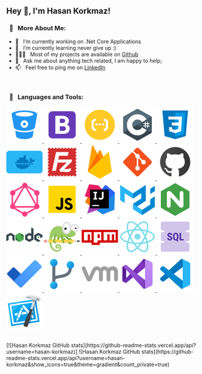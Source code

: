 ## Hey 👋, I'm Hasan Korkmaz!

### &nbsp; 🧐 &nbsp; More About Me:

- 🔭 &nbsp; I’m currently working on .Net Core Applications
- 🌱 &nbsp; I’m currently learning never give up :)
- 👨🏻‍💻 &nbsp; Most of my projects are available on [Github](https://github.com/hasan-korkmaz?tab=repositories)
- 💬 &nbsp; Ask me about anything tech related, I am happy to help;
- 📫 &nbsp; Feel free to ping me on [LinkedIn](https://www.linkedin.com/in/hasan-korkmaz-6221781a2/)

<br>

### &nbsp; 🔨 &nbsp; Languages and Tools:

<a href="" target="_blank"> <img src="https://raw.githubusercontent.com/mevluttuna/mevluttuna/main/icons/bitbucket.png" alt="bitbucket" height="96px"/> </a>
<a href="" target="_blank"> <img src="https://raw.githubusercontent.com/mevluttuna/mevluttuna/main/icons/bootstrap.png" alt="bootstrap" height="96px"/> </a>
<a href="" target="_blank"> <img src="https://raw.githubusercontent.com/mevluttuna/mevluttuna/main/icons/cloud-functions.png" alt="cloud-functions" height="96px"/> </a>
<a href="" target="_blank"> <img src="https://raw.githubusercontent.com/mevluttuna/mevluttuna/main/icons/csharp.png" alt="csharp" height="96px"/> </a>
<a href="" target="_blank"> <img src="https://raw.githubusercontent.com/mevluttuna/mevluttuna/main/icons/css3.png" alt="css3" height="96px"/> </a>
<a href="" target="_blank"> <img src="https://raw.githubusercontent.com/mevluttuna/mevluttuna/main/icons/docket.png" alt="docker" height="96px"/> </a>
<a href="" target="_blank"> <img src="https://raw.githubusercontent.com/mevluttuna/mevluttuna/main/icons/filezilla.png" alt="filezilla" height="96px"/> </a>
<a href="" target="_blank"> <img src="https://raw.githubusercontent.com/mevluttuna/mevluttuna/main/icons/firebase.png" alt="firebase" height="96px"/> </a>
<a href="" target="_blank"> <img src="https://raw.githubusercontent.com/mevluttuna/mevluttuna/main/icons/git.png" alt="git" height="96px"/> </a>
<a href="" target="_blank"> <img src="https://raw.githubusercontent.com/mevluttuna/mevluttuna/main/icons/github.png" alt="github" height="96px"/> </a>
<a href="" target="_blank"> <img src="https://raw.githubusercontent.com/mevluttuna/mevluttuna/main/icons/graphql.png" alt="graphql" height="96px"/> </a>
<a href="" target="_blank"> <img src="https://raw.githubusercontent.com/mevluttuna/mevluttuna/main/icons/javascript.png" alt="javascript" height="96px"/> </a>
<a href="" target="_blank"> <img src="https://raw.githubusercontent.com/mevluttuna/mevluttuna/main/icons/jetbrains.png" alt="jetbrains" height="96px"/> </a>
<a href="" target="_blank"> <img src="https://raw.githubusercontent.com/mevluttuna/mevluttuna/main/icons/material.png" alt="material" height="96px"/> </a>
<a href="" target="_blank"> <img src="https://raw.githubusercontent.com/mevluttuna/mevluttuna/main/icons/ngnix.png" alt="ngnix" height="96px"/> </a>
<a href="" target="_blank"> <img src="https://raw.githubusercontent.com/mevluttuna/mevluttuna/main/icons/node.png" alt="node" height="96px"/> </a>
<a href="" target="_blank"> <img src="https://raw.githubusercontent.com/mevluttuna/mevluttuna/main/icons/notepad++.png" alt="notepad" height="96px"/> </a>
<a href="" target="_blank"> <img src="https://raw.githubusercontent.com/mevluttuna/mevluttuna/main/icons/npm.png" alt="npm" height="96px"/> </a>
<a href="" target="_blank"> <img src="https://raw.githubusercontent.com/mevluttuna/mevluttuna/main/icons/react-native.png" alt="react-native" height="96px"/> </a>
<a href="" target="_blank"> <img src="https://raw.githubusercontent.com/mevluttuna/mevluttuna/main/icons/sql.png" alt="sql" height="96px"/> </a>
<a href="" target="_blank"> <img src="https://raw.githubusercontent.com/mevluttuna/mevluttuna/main/icons/todo.png" alt="todo" height="96px"/> </a>
<a href="" target="_blank"> <img src="https://raw.githubusercontent.com/mevluttuna/mevluttuna/main/icons/use-fork.png" alt="use-fork" height="96px"/> </a>
<a href="" target="_blank"> <img src="https://raw.githubusercontent.com/mevluttuna/mevluttuna/main/icons/vm.png" alt="vm" height="96px"/> </a>
<a href="" target="_blank"> <img src="https://raw.githubusercontent.com/mevluttuna/mevluttuna/main/icons/vs.png" alt="vs" height="96px"/> </a>
<a href="" target="_blank"> <img src="https://raw.githubusercontent.com/mevluttuna/mevluttuna/main/icons/vscode.png" alt="vscode" height="96px"/> </a>
<a href="" target="_blank"> <img src="https://raw.githubusercontent.com/mevluttuna/mevluttuna/main/icons/xcode.png" alt="xcode" height="96px"/> </a>

<br>
[![Hasan Korkmaz GitHub stats](https://github-readme-stats.vercel.app/api?username=hasan-korkmaz)]
![Hasan Korkmaz GitHub stats](https://github-readme-stats.vercel.app/api?username=hasan-korkmaz&show_icons=true&theme=gradient&count_private=true)
